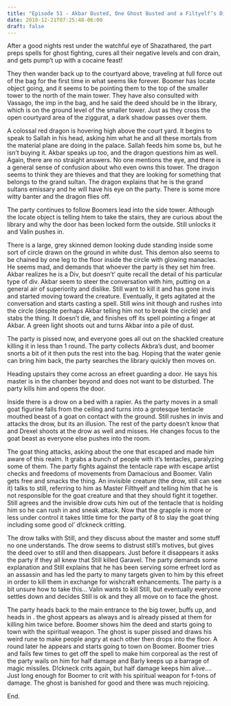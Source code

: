 ```yaml
---
title: "Episode 51 - Akbar Dusted, One Ghost Busted and a Filtyelf’s Dirty Secret"
date: 2018-12-21T07:25:48-06:00
draft: false
---
```


After a good nights rest under the watchful eye of Shazathared, the part preps spells for ghost fighting, cures all their negative levels and con drain, and gets pump’t up with a cocaine feast!

They then wander back up to the courtyard above, traveling at full force out of the bag for the first time in what seems like forever. Boomer has locate object going, and it seems to be pointing them to the top of the smaller tower to the north of the main tower. They have also consulted with Vassago, the imp in the bag, and he said the deed should be in the library, which is on the ground level of the smaller tower. Just as they cross the open courtyard area of the ziggurat, a dark shadow passes over them.

A colossal red dragon is hovering high above the court yard. It begins to speak to Sallah in his head, asking him what he and all these mortals from the material plane are doing in the palace. Sallah feeds him some bs, but he isn’t buying it. Akbar speaks up too, and the dragon questions him as well. Again, there are no straight answers. No one mentions the eye, and there is a general sense of confusion about who even owns this tower.  The dragon seems to think they are thieves and that they are looking for something that belongs to the grand sultan. The dragon explains that he is the grand sultans emissary and he will have his eye on the party. There is some more witty banter and the dragon flies off.

The party continues to follow Boomers lead into the side tower. Although the locate object is telling htem to take the stairs, they are curious about the library and why the door has been locked form the outside. Still unlocks it and Valin pushes in.

There is a large, grey skinned demon looking dude standing inside some sort of circle drawn on the ground in white dust. This demon also seems to be chained by one leg to the floor inside the circle with glowing manacles. He seems mad, and demands that whoever the party is they set him free. Akbar realizes he is a Div, but doesn’t’ quite recall the detail of his particular type of div. Akbar seem to steer the conversation with him, putting on a general air of superiority and dislike. Still want to kill it and has gone invis and started moving toward the creature. Eventually, it gets agitated at the conversation and starts casting a spell. Still wins init though and rushes into the circle (despite perhaps Akbar telling him not to break the circle) and stabs the thing. It doesn’t die, and finishes off its spell pointing a finger at Akbar. A green light shoots out and turns Akbar into a pile of dust.

The party is pissed now, and everyone goes all out on the shackled creature killing it in less than 1 round. The party collects Akbra’s dust, and boomer snorts a bit of it then puts the rest into the bag. Hoping that the water genie can bring him back, the party searches the library quickly then moves on.

Heading upstairs they come across an efreet guarding a door. He says his master is in the chamber beyond and does not want to be disturbed. The party kills him and opens the door.

Inside there is a drow on a bed with a rapier. As the party moves in a small goat figurine falls from the ceiling and turns into a grotesque tentacle mouthed beast of a goat on contact with the ground. Still rushes in invis and attacks the drow, but its an illusion. The rest of the party doesn’t know that and Drexel shoots at the drow as well and misses. He changes focus to the goat beast as everyone else pushes into the room.

The goat thing attacks, asking about the one that escaped and made him aware of this realm. It grabs a bunch of people with it’s tentacles, paralyzing some of them. The party fights against the tentacle rape with escape artist checks and freedoms of movements from Damacious and Boomer. Valin gets free and smacks the thing.  An invisible creature (the drow, still can see it) talks to still, referring to him as Master Filthyelf and telling him that he is not responsible for the goat creature and that they should fight it together.  Still agrees and the invisible drow cuts him out of the tentacle that is holding him so he can rush in and sneak attack. Now that the grapple is more or less under control it takes little time for the party of 8 to slay the goat thing including some good ol’ d!ckneck critting.

The drow talks with Still, and they discuss about the master and some stuff no one understands. The drow seems to distrust still’s motives, but gives the deed over to still and then disappears. Just before it disappears it asks the party if they all knew that Still killed Garavel. The party demands some explanation and Still explains that he has been serving some erfreet lord as an assassin and has led the party to many targets given to him by this efreet in order to kill them in exchange for wishcraft enhancements. The party is a bit unsure how to take this… Valin wants to kill Still, but eventually everyone settles down and decides Still is ok and they all move on to face the ghost.   

The party heads back to the main entrance to the big tower, buffs up, and heads in . the ghost appears as always and is already pissed at them for killing him twice before. Boomer shows him the deed and starts going to town with the spiritual weapon. The ghost is super pissed and draws his weird rune to make people angry at each other then drops into the floor. A round later he appears and starts going to town on Boomer. Boomer tries and fails few times to get off the spell to make him corporeal as the rest of the party wails on him for half damage and Barly keeps up a barrage of magic missiles. D!ckneck crits again, but half damage keeps him alive…. Just long enough for Boomer to crit with his spiritual weapon for f-tons of damage. The ghost is banished for good and there was much rejoicing.

 

End.